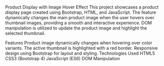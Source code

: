 Product Display with Image Hover Effect
This project showcases a product display page created using Bootstrap, HTML, and JavaScript. The feature dynamically changes the main product image when the user hovers over thumbnail images, providing a smooth and interactive experience. DOM manipulation is utilized to update the product image and highlight the selected thumbnail.

Features
Product image dynamically changes when hovering over color variants.
The active thumbnail is highlighted with a red border.
Responsive design using Bootstrap for layout and styling.
Technologies Used
HTML5
CSS3 (Bootstrap 4)
JavaScript (ES6)
DOM Manipulation
